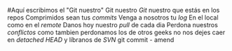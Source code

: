 #Aquí escribimos el "Git nuestro"
Git nuestro
*Git* nuestro que estás en los repos
Comprimidos sean tus *commits*
Venga a nosotros tu *log*
En el local como en el *remote*
Danos hoy nuestro *pull* de cada dia
Perdona nuestros *conflictos*
como tambien perdonamos los de otros geeks
no nos dejes caer en *detached HEAD*
y líbranos de *SVN*
git commit - amend 
